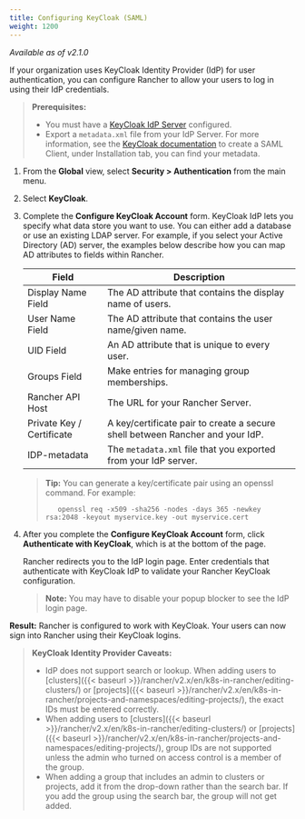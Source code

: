 ```yaml
---
title: Configuring KeyCloak (SAML)
weight: 1200
---
```

_Available as of v2.1.0_

If your organization uses KeyCloak Identity Provider (IdP) for user authentication, you can configure Rancher to allow your users to log in using their IdP credentials.

>**Prerequisites:**
>
>- You must have a [KeyCloak IdP Server](https://www.keycloak.org/docs/3.2/server_installation/index.html) configured.
>- Export a `metadata.xml` file from your IdP Server. For more information, see the [KeyCloak documentation](https://www.keycloak.org/docs/3.2/server_admin/topics/clients/client-saml.html) to create a SAML Client, under Installation tab, you can find your metadata.

1.	From the **Global** view, select **Security > Authentication** from the main menu.

1.	Select **KeyCloak**.

1.	Complete the **Configure KeyCloak Account** form. KeyCloak IdP lets you specify what data store you want to use. You can either add a database or use an existing LDAP server. For example, if you select your Active Directory (AD) server, the examples below describe how you can map AD attributes to fields within Rancher.


    | Field                     | Description                                                                   |
    | ------------------------- | ----------------------------------------------------------------------------- |
    | Display Name Field        | The AD attribute that contains the display name of users.                     |
    | User Name Field           | The AD attribute that contains the user name/given name.                      |
    | UID Field                 | An AD attribute that is unique to every user.                                 |
    | Groups Field              | Make entries for managing group memberships.                                  |
    | Rancher API Host          | The URL for your Rancher Server.                                              |
    | Private Key / Certificate | A key/certificate pair to create a secure shell between Rancher and your IdP. |
    | IDP-metadata              | The `metadata.xml` file that you exported from your IdP server.               |
    
    >**Tip:** You can generate a key/certificate pair using an openssl command. For example:
    >    
    >        openssl req -x509 -sha256 -nodes -days 365 -newkey rsa:2048 -keyout myservice.key -out myservice.cert

 
1. After you complete the **Configure KeyCloak Account** form, click **Authenticate with KeyCloak**, which is at the bottom of the page. 

    Rancher redirects you to the IdP login page. Enter credentials that authenticate with KeyCloak IdP to validate your Rancher KeyCloak configuration.

    >**Note:** You may have to disable your popup blocker to see the IdP login page.

**Result:** Rancher is configured to work with KeyCloak. Your users can now sign into Rancher using their KeyCloak logins.

>**KeyCloak Identity Provider Caveats:** 
>
>- IdP does not support search or lookup. When adding users to [clusters]({{< baseurl >}}/rancher/v2.x/en/k8s-in-rancher/editing-clusters/) or [projects]({{< baseurl >}}/rancher/v2.x/en/k8s-in-rancher/projects-and-namespaces/editing-projects/), the exact IDs must be entered correctly.
>- When adding users to [clusters]({{< baseurl >}}/rancher/v2.x/en/k8s-in-rancher/editing-clusters/) or [projects]({{< baseurl >}}/rancher/v2.x/en/k8s-in-rancher/projects-and-namespaces/editing-projects/), group IDs are not supported unless the admin who turned on access control is a member of the group.
>- When adding a group that includes an admin to clusters or projects, add it from the drop-down rather than the search bar. If you add the group using the search bar, the group will not get added.